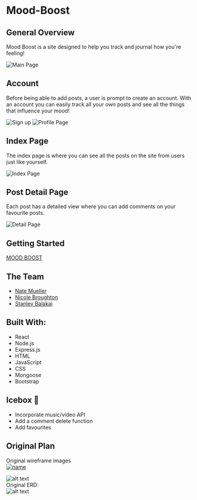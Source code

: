 # Mood-Boost
## General Overview

Mood Boost is a site designed to help you track and journal how you're feeling! 

![Main Page](https://i.imgur.com/wR5VN5g.png)

## Account 

Before being able to add posts, a user is prompt to create an account. With an account you can easily track all your own posts and see all the things that influence your mood!

![Sign up](https://i.imgur.com/bLQSZPP.png)
![Profile Page](https://i.imgur.com/NxcRzPq.jpg)


## Index Page

The index page is where you can see all the posts on the site from users just like yourself.

![Index Page](https://i.imgur.com/TIPuDYk.jpg)

## Post Detail Page

Each post has a detailed view where you can add comments on your favourite posts.

![Detail Page](https://i.imgur.com/rSyqqmS.jpg)

## Getting Started

[MOOD BOOST](https://moodboosted.herokuapp.com/)


## The Team 

- [Nate Mueller](https://github.com/natetmmueller)
- [Nicole Broughton](https://github.com/nicbrou)
- [Stanley Balakai](https://github.com/stanley-balakai)

## Built With:

- React
- Node.js
- Express.js
- HTML
- JavaScript
- CSS
- Mongoose
- Bootstrap

## Icebox :icecream:

- Incorporate music/video API
- Add a comment delete function
- Add favourites

## Original Plan

Original wireframe images
<br>
[![name](https://i.imgur.com/D9HcJJg.png)]()

![alt text](https://i.imgur.com/wMYWHdH.png)
<br>
Original ERD:
<br>
![alt text](https://i.imgur.com/DEQpObX.png)
